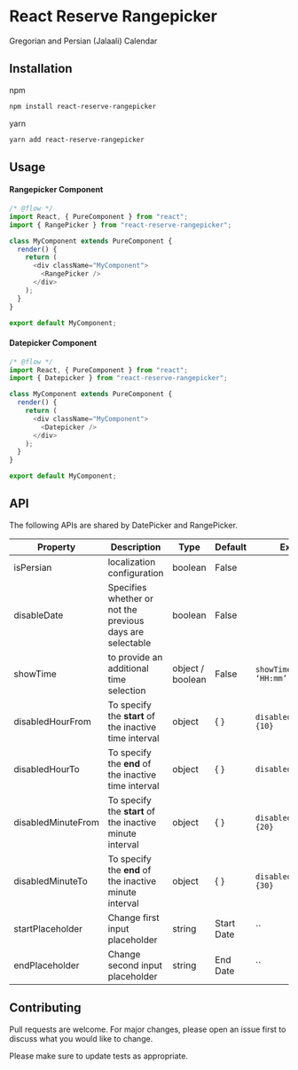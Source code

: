 # React Reserve Rangepicker

Gregorian and Persian (Jalaali) Calendar

## Installation

npm

```bash
npm install react-reserve-rangepicker
```

yarn

```bash
yarn add react-reserve-rangepicker
```

## Usage

#### Rangepicker Component

```javascript
/* @flow */
import React, { PureComponent } from "react";
import { RangePicker } from "react-reserve-rangepicker";

class MyComponent extends PureComponent {
  render() {
    return (
      <div className="MyComponent">
        <RangePicker />
      </div>
    );
  }
}

export default MyComponent;
```

#### Datepicker Component

```javascript
/* @flow */
import React, { PureComponent } from "react";
import { Datepicker } from "react-reserve-rangepicker";

class MyComponent extends PureComponent {
  render() {
    return (
      <div className="MyComponent">
        <Datepicker />
      </div>
    );
  }
}

export default MyComponent;
```

## API

The following APIs are shared by DatePicker and RangePicker.

| Property           | Description                                               | Type             | Default    | Example                          |
| ------------------ | --------------------------------------------------------- | ---------------- | ---------- | -------------------------------- |
| isPersian          | localization configuration                                | boolean          | False      |                                  |
| disableDate        | Specifies whether or not the previous days are selectable | boolean          | False      |                                  |
| showTime           | to provide an additional time selection                   | object / boolean | False      | `showTime={{ format: ‘HH:mm’ }}` |
| disabledHourFrom   | To specify the **start** of the inactive time interval    | object           | { }        | `disabledHourFrom={10}`          |
| disabledHourTo     | To specify the **end** of the inactive time interval      | object           | { }        | `disabledHourTo={12}`            |
| disabledMinuteFrom | To specify the **start** of the inactive minute interval  | object           | { }        | `disabledMinuteFrom={20}`        |
| disabledMinuteTo   | To specify the **end** of the inactive minute interval    | object           | { }        | `disabledMinuteTo={30}`          |
| startPlaceholder   | Change first input placeholder                            | string           | Start Date | ``                               |
| endPlaceholder     | Change second input placeholder                           | string           | End Date   | ``                               |

## Contributing

Pull requests are welcome. For major changes, please open an issue first to discuss what you would like to change.

Please make sure to update tests as appropriate.
